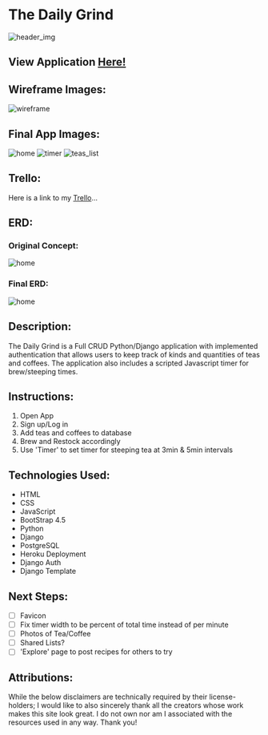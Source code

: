 # The Daily Grind
![header_img](images/sun_PNG13427.png)
## View Application [Here!](https://the-daily-grind2021.herokuapp.com/)

## Wireframe Images:

![wireframe](images/Examples@2x.png)

## Final App Images:

![home](images/home.png)
![timer](images/Screen%20Shot%202021-02-09%20at%2011.32.09%20PM.png)
![teas_list](images/Screen%20Shot%202021-02-09%20at%2011.32.20%20PM.png)

## Trello:

Here is a link to my [Trello](https://trello.com/b/KTqlafnG/daily-dose)...

## ERD:

### Original Concept:

![home](images/Unit4ERD.png)

### Final ERD:

![home](images/NewUnit4.png)

## Description:
The Daily Grind is a Full CRUD Python/Django application with implemented authentication that allows users to keep track of kinds and quantities of teas and coffees. The application also includes a scripted Javascript timer for brew/steeping times.
## Instructions:

1. Open App
2. Sign up/Log in
3. Add teas and coffees to database
4. Brew and Restock accordingly
5. Use 'Timer' to set timer for steeping tea at 3min & 5min intervals

## Technologies Used:

- HTML
- CSS
- JavaScript
- BootStrap 4.5
- Python
- Django
- PostgreSQL
- Heroku Deployment
- Django Auth
- Django Template

## Next Steps:

- [ ] Favicon
- [ ] Fix timer width to be percent of total time instead of per minute
- [ ] Photos of Tea/Coffee
- [ ] Shared Lists?
- [ ] 'Explore' page to post recipes for others to try

## Attributions:

While the below disclaimers are technically required by their license-holders; I would like to also sincerely thank all the creators whose work makes this site look great. I do not own nor am I associated with the resources used in any way. Thank you!
